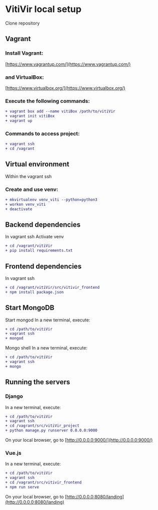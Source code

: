 # VitiVir local setup

Clone repository

## Vagrant
### Install Vagrant:
[https://www.vagrantup.com/](https://www.vagrantup.com/)

### and VirtualBox:
[https://www.virtualbox.org/](https://www.virtualbox.org/)

### Execute the following commands:
```diff
+ vagrant box add --name vitiBox /path/to/vitiVir
+ vagrant init vitiBox
+ vagrant up
```

### Commands to access project:
```diff
+ vagrant ssh
+ cd /vagrant
```

## Virtual environment
Within the vagrant ssh

### Create and use venv:
```diff
+ mkvirtualenv venv_viti --python=python3
+ workon venv_viti
+ deactivate
```

## Backend dependencies
In vagrant ssh
Activate venv
```diff
+ cd /vagrant/vitiVir
+ pip install requirements.txt
```

## Frontend dependencies
In vagrant ssh
```diff
+ cd /vagrant/vitiVir/src/vitivir_frontend
+ npm install package.json
```
## Start MongoDB
Start mongod
In a new terminal, execute:
```diff
+ cd /path/to/vitiVir
+ vagrant ssh
+ mongod
```

Mongo shell 
In a new terminal, execute:
```diff
+ cd /path/to/vitiVir
+ vagrant ssh
+ mongo
```

## Running the servers
### Django
In a new terminal, execute:
```diff
+ cd /path/to/vitiVir
+ vagrant ssh
+ cd /vagrant/src/vitiVir_project
+ python manage.py runserver 0.0.0.0:9000
```
On your local browser, go to [http://0.0.0.0:9000/](http://0.0.0.0:9000/)

### Vue.js
In a new terminal, execute:
```diff
+ cd /path/to/vitiVir
+ vagrant ssh
+ cd /vagrant/src/vitivir_frontend
+ npm run serve
```
On your local browser, go to  [http://0.0.0.0:8080/landing](http://0.0.0.0:8080/landing)
